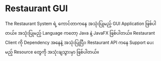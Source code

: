 # Restaurant GUI

The Restaurant System ရဲ့ ကောင်တာကနေ အသုံးပြုမည့် GUI Application ဖြစ်ပါတယ်။ အသုံးပြုမည့် Language ကတော့ Java နဲ့ JavaFX ဖြစ်ပါတယ်။ Restaurant Client ကို Dependency အနေနဲ့ အသုံးပြုပြီး၊ Restaurant API ကနေ Support ပေးမည့် Resource တွေကို အသုံးချသွားမှာ ဖြစ်ပါတယ်။